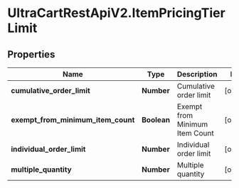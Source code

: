 # UltraCartRestApiV2.ItemPricingTierLimit

## Properties

Name | Type | Description | Notes
------------ | ------------- | ------------- | -------------
**cumulative_order_limit** | **Number** | Cumulative order limit | [optional] 
**exempt_from_minimum_item_count** | **Boolean** | Exempt from Minimum Item Count | [optional] 
**individual_order_limit** | **Number** | Individual order limit | [optional] 
**multiple_quantity** | **Number** | Multiple quantity | [optional] 


